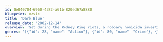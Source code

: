 ```yaml
---
id: 8e040704-6960-4372-a61b-820ed67a8880
blueprint: movie
title: 'Dark Blue'
release_date: '2002-12-14'
overview: 'Set during the Rodney King riots, a robbery homicide investigation triggers a series of events that will cause a corrupt LAPD officer to question his tactics.'
genres: '[{"id": 28, "name": "Action"}, {"id": 80, "name": "Crime"}, {"id": 18, "name": "Drama"}, {"id": 53, "name": "Thriller"}]'
---
```

